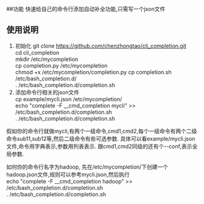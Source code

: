 ##功能
快速给自己的命令行添加自动补全功能,只需写一个json文件


## 使用说明
1. 初始化
git clone https://github.com/chenzhongtao/cli_completion.git  
cd cli_completion  
mkdir /etc/mycompletion  
cp  completion.py  /etc/mycompletion  
chmod +x /etc/mycompletion/completion.py 
cp completion.sh /etc/bash_completion.d/  
. /etc/bash_completion.d/completion.sh  
2. 添加命令行相关的json文件  
cp example/mycli.json  /etc/mycompletion/  
echo "complete -F __cmd_completion mycli" >> /etc/bash_completion.d/completion.sh  
. /etc/bash_completion.d/completion.sh  

假如你的命令行就做mycli,有两个一级命令,cmd1,cmd2,每个一级命令有两个二级命令sub11,sub12等,然后二级命令有些可选参数.
具体可以看example/mycli.json文件,命令用字典表示,参数用列表表示. 跟cmd1,cmd2同级的还有个--conf,表示全局参数.  

如何你的命令行名字为hadoop, 先在/etc/mycompletion/下创建一个hadoop.json文件,规则可以参考mycli.json,然后执行  
echo "complete -F __cmd_completion hadoop" >> /etc/bash_completion.d/completion.sh   
. /etc/bash_completion.d/completion.sh   
